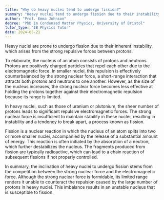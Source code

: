 ```yaml
---
title: "Why do heavy nuclei tend to undergo fission?"
summary: "Heavy nuclei tend to undergo fission due to their instability caused by the strong repulsive forces between protons."
author: "Prof. Emma Johnson"
degree: "PhD in Condensed Matter Physics, University of Bristol"
tutor_type: "IB Physics Tutor"
date: 2024-05-21
---
```


Heavy nuclei are prone to undergo fission due to their inherent instability, which arises from the strong repulsive forces between protons.

To elaborate, the nucleus of an atom consists of protons and neutrons. Protons are positively charged particles that repel each other due to the electromagnetic force. In smaller nuclei, this repulsion is effectively counterbalanced by the strong nuclear force, a short-range interaction that attracts both protons and neutrons to one another. However, as the size of the nucleus increases, the strong nuclear force becomes less effective at holding the protons together against their electromagnetic repulsion because its range is limited.

In heavy nuclei, such as those of uranium or plutonium, the sheer number of protons leads to significant repulsive electromagnetic forces. The strong nuclear force is insufficient to maintain stability in these nuclei, resulting in instability and a tendency to break apart, a process known as fission.

Fission is a nuclear reaction in which the nucleus of an atom splits into two or more smaller nuclei, accompanied by the release of a substantial amount of energy. This reaction is often initiated by the absorption of a neutron, which further destabilizes the nucleus. The fragments produced from fission are typically radioactive, which can lead to a chain reaction of subsequent fissions if not properly controlled.

In summary, the inclination of heavy nuclei to undergo fission stems from the competition between the strong nuclear force and the electromagnetic force. Although the strong nuclear force is formidable, its limited range renders it unable to counteract the repulsion caused by the large number of protons in heavy nuclei. This imbalance results in an unstable nucleus that is susceptible to fission.
    